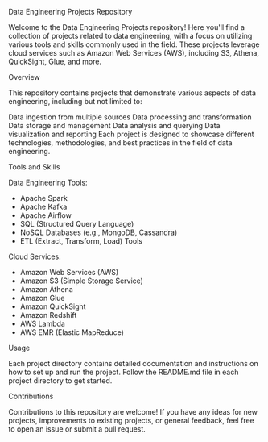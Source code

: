 Data Engineering Projects Repository

Welcome to the Data Engineering Projects repository! Here you'll find a collection of projects related to data engineering, with a focus on utilizing various tools and skills commonly used in the field. These projects leverage cloud services such as Amazon Web Services (AWS), including S3, Athena, QuickSight, Glue, and more.

Overview

This repository contains projects that demonstrate various aspects of data engineering, including but not limited to:

Data ingestion from multiple sources
Data processing and transformation
Data storage and management
Data analysis and querying
Data visualization and reporting
Each project is designed to showcase different technologies, methodologies, and best practices in the field of data engineering.

Tools and Skills

Data Engineering Tools:
- Apache Spark
- Apache Kafka
- Apache Airflow
- SQL (Structured Query Language)
- NoSQL Databases (e.g., MongoDB, Cassandra)
- ETL (Extract, Transform, Load) Tools

  
Cloud Services:
- Amazon Web Services (AWS)
- Amazon S3 (Simple Storage Service)
- Amazon Athena
- Amazon Glue
- Amazon QuickSight
- Amazon Redshift
- AWS Lambda
- AWS EMR (Elastic MapReduce)

  
Usage

Each project directory contains detailed documentation and instructions on how to set up and run the project. Follow the README.md file in each project directory to get started.

Contributions

Contributions to this repository are welcome! If you have any ideas for new projects, improvements to existing projects, or general feedback, feel free to open an issue or submit a pull request.
